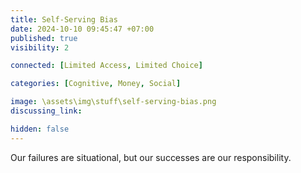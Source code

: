 ```yaml
---
title: Self-Serving Bias
date: 2024-10-10 09:45:47 +07:00
published: true
visibility: 2

connected: [Limited Access, Limited Choice]

categories: [Cognitive, Money, Social]

image: \assets\img\stuff\self-serving-bias.png
discussing_link: 

hidden: false
---
```


Our failures are situational, but our successes are our responsibility.